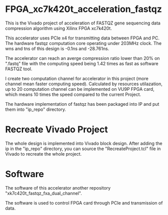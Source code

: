 # FPGA_xc7k420t_acceleration_fastqz
  This is the Vivado project of acceleration of FASTQZ gene sequencing data compression algorithm using Xilinx FPGA xc7k420t. 
    
  This accelerator uses PCIe x4 for transmitting data between FPGA and PC. The hardware fastqz computation core operating under 203MHz clock. The wns and tns of this design is -0.1ns and -28.761ns.  
    
  The accelerator can reach an averge compression ratio lower than 20% on ".fastq" file with the computing speed being 1.42 times as fast as software FASTQZ tool.  
    
  I create two computation channel for accelerator in this project (more channel mean faster computing speed). Calculated by resources utilazation, up to 20 computation channel can be implemented on VU9P FPGA card, which means 10 times the speed compared to the current Project.  
    
  The hardware implementation of fastqz has been packaged into IP and put them into "ip_repo" directory.   
  
# Recreate Vivado Project
  The whole design is implemented into Vivado block design. After adding the ip in the "ip_repo" directory, you can source the "RecreateProject.tcl" file in Vivado to recreate the whole project.  
# Software
  The software of this accelerator another repository "xk7c420t_fastqz_fxa_dual_channel".  
    
  The software is used to control FPGA card through PCIe and transmission of data.
